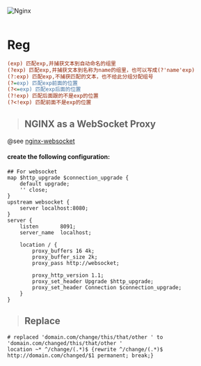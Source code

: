 


![Nginx](http://nginx.org//nginx.png "")

```
```

# Reg

```ini
(exp) 匹配exp,并捕获文本到自动命名的组里
(?exp) 匹配exp,并捕获文本到名称为name的组里，也可以写成(?'name'exp)
(?:exp) 匹配exp,不捕获匹配的文本，也不给此分组分配组号
(?=exp) 匹配exp前面的位置
(?<=exp) 匹配exp后面的位置
(?!exp) 匹配后面跟的不是exp的位置
(?<!exp) 匹配前面不是exp的位置
```


> ## NGINX as a WebSocket Proxy 

@see [nginx-websocket](https://www.nginx.com/blog/websocket-nginx/ "Nginx Websocket")

#### create the following configuration:
```
## For websocket
map $http_upgrade $connection_upgrade {
    default upgrade;
    '' close;
}
upstream websocket {
    server localhost:8080;
}
server {
	listen	     8091;
	server_name  localhost;
    
	location / {
	    proxy_buffers 16 4k;
	    proxy_buffer_size 2k;
	    proxy_pass http://websocket;

        proxy_http_version 1.1;
        proxy_set_header Upgrade $http_upgrade;
        proxy_set_header Connection $connection_upgrade;
	}
}

```


> ## Replace

```
# replaced 'domain.com/change/this/that/other ' to 'domain.com/changed/this/that/other '
location ~* ^/change/(.*)$ {rewrite ^/change/(.*)$ http://domain.com/changed/$1 permanent; break;}
```

